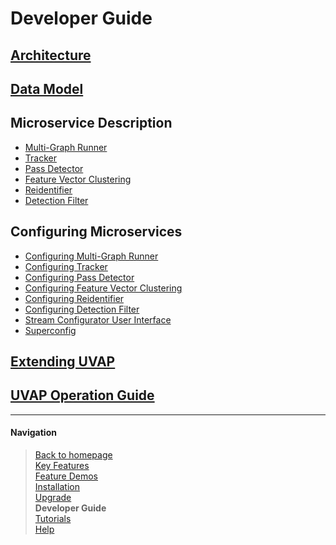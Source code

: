 # Developer Guide

## [Architecture](uvap_architect.md)

## [Data Model](uvap_data_model.md)

## Microservice Description
  - [Multi-Graph Runner](ms_mgr.md)
  - [Tracker](ms_track.md)
  - [Pass Detector](ms_passdet.md)
  - [Feature Vector Clustering](ms_cluster.md)
  - [Reidentifier](ms_reid.md)
  - [Detection Filter](ms_det_filter.md)

## Configuring Microservices
  - [Configuring Multi-Graph Runner](conf_mgr.md)
  - [Configuring Tracker](conf_track.md)
  - [Configuring Pass Detector](conf_passdet.md)
  - [Configuring Feature Vector Clustering](conf_cluster.md)
  - [Configuring Reidentifier](conf_reid.md)
  - [Configuring Detection Filter](conf_det_filter.md)
  - [Stream Configurator User Interface](conf_sc_ui.md)
  - [Superconfig](conf_superconfig.md)
  
## [Extending UVAP](uvap_extend.md)

## [UVAP Operation Guide](../operation/operation_guide.md#uvap-operation-guide)

___

#### Navigation

> [Back to homepage](../../README.md)  
> [Key Features](../feat/README.md)  
> [Feature Demos](../demo/README.md)  
> [Installation](../install/README.md)  
> [Upgrade](../upgrade/README.md)  
> **Developer Guide**  
> [Tutorials](../tutorials/README.md)  
> [Help](../help/README.md)  
